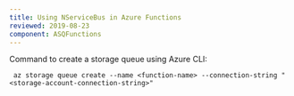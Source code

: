 ```yaml
---
title: Using NServiceBus in Azure Functions
reviewed: 2019-08-23
component: ASQFunctions
---
```



Command to create a storage queue using Azure CLI:
```
 az storage queue create --name <function-name> --connection-string "<storage-account-connection-string>"
 ```